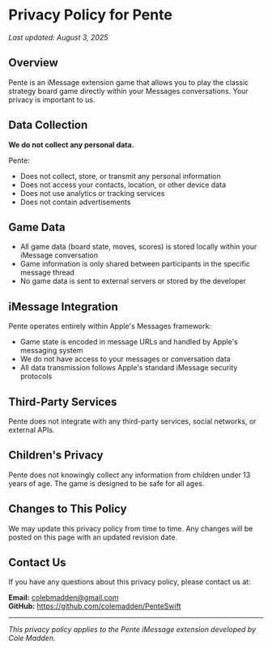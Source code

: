 # Privacy Policy for Pente

*Last updated: August 3, 2025*

## Overview

Pente is an iMessage extension game that allows you to play the classic strategy board game directly within your Messages conversations. Your privacy is important to us.

## Data Collection

**We do not collect any personal data.**

Pente:
- Does not collect, store, or transmit any personal information
- Does not access your contacts, location, or other device data
- Does not use analytics or tracking services
- Does not contain advertisements

## Game Data

- All game data (board state, moves, scores) is stored locally within your iMessage conversation
- Game information is only shared between participants in the specific message thread
- No game data is sent to external servers or stored by the developer

## iMessage Integration

Pente operates entirely within Apple's Messages framework:
- Game state is encoded in message URLs and handled by Apple's messaging system
- We do not have access to your messages or conversation data
- All data transmission follows Apple's standard iMessage security protocols

## Third-Party Services

Pente does not integrate with any third-party services, social networks, or external APIs.

## Children's Privacy

Pente does not knowingly collect any information from children under 13 years of age. The game is designed to be safe for all ages.

## Changes to This Policy

We may update this privacy policy from time to time. Any changes will be posted on this page with an updated revision date.

## Contact Us

If you have any questions about this privacy policy, please contact us at:

**Email:** colebmadden@gmail.com  
**GitHub:** https://github.com/colemadden/PenteSwift

---

*This privacy policy applies to the Pente iMessage extension developed by Cole Madden.*